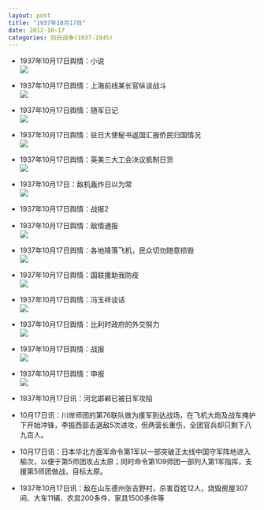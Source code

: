 ```yaml
---
layout: post
title: "1937年10月17日"
date: 2012-10-17
categories: 抗日战争(1937-1945)
---
```


<meta name="referrer" content="no-referrer" />

- 1937年10月17日舆情：小说 <br/><img src="https://ww3.sinaimg.cn/large/aca367d8jw1dxymivp81ej.jpg" />

- 1937年10月17日舆情：上海前线某长官纵谈战斗 <br/><img src="https://ww4.sinaimg.cn/large/aca367d8jw1dxylnq89rdj.jpg" />

- 1937年10月17日舆情：随军日记 <br/><img src="https://ww2.sinaimg.cn/large/aca367d8jw1dxyksj0g18j.jpg" />

- 1937年10月17日舆情：驻日大使秘书返国汇报侨民归国情况 <br/><img src="https://ww4.sinaimg.cn/large/aca367d8jw1dxyjxazlq0j.jpg" />

- 1937年10月17日舆情：英美三大工会决议抵制日货 <br/><img src="https://ww2.sinaimg.cn/large/aca367d8jw1dxyj241torj.jpg" />

- 1937年10月17日：敌机轰炸日以为常 <br/><img src="https://ww4.sinaimg.cn/large/aca367d8jw1dxyi6too7pj.jpg" />

- 1937年10月17日舆情：战报2 

- 1937年10月17日舆情：敌情通报 <br/><img src="https://ww4.sinaimg.cn/large/aca367d8jw1dxyggd9nt4j.jpg" />

- 1937年10月17日舆情：各地降落飞机，民众切勿随意损毁 <br/><img src="https://ww2.sinaimg.cn/large/aca367d8jw1dxyfl7wao8j.jpg" />

- 1937年10月17日舆情：国联援助我防疫 <br/><img src="https://ww2.sinaimg.cn/large/aca367d8jw1dxyepygsu9j.jpg" />

- 1937年10月17日舆情：冯玉祥谈话 <br/><img src="https://ww3.sinaimg.cn/large/aca367d8jw1dxyduvnnvyj.jpg" />

- 1937年10月17日舆情：比利时政府的外交努力 <br/><img src="https://ww1.sinaimg.cn/large/aca367d8jw1dxy61u7zw0j.jpg" />

- 1937年10月17日舆情：战报 <br/><img src="https://ww2.sinaimg.cn/large/aca367d8jw1dxy56n8b00j.jpg" />

- 1937年10月17日舆情：申报 <br/><img src="https://ww4.sinaimg.cn/large/aca367d8jw1dxy4bg3pwqj.jpg" />

- 1937年10月17日讯：河北邯郸已被日军攻陷 

- 10月17日讯：川岸师团的第76联队做为援军到达战场，在飞机大炮及战车掩护下开始冲锋，李振西部击退敌5次进攻，但两营长重伤，全团官兵却只剩下八九百人。 

- 10月17日讯：日本华北方面军命令第1军以一部突破正太线中国守军阵地进入榆次，以便于第5师团攻占太原；同时命令第109师团一部列入第1军指挥，支援第5师团做战，目标太原。 

- 1937年10月17日讯：敌在山东德州张吉野村，杀害百姓12人，烧毁房屋307间、大车11辆、农具200多件、家具1500多件等 

